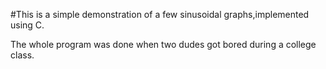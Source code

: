 #This is a simple demonstration of a few sinusoidal graphs,implemented using C.

The whole program was done when two dudes got bored during a college class.
